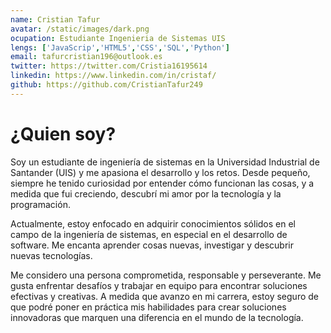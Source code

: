 ```yaml
---
name: Cristian Tafur
avatar: /static/images/dark.png
ocupation: Estudiante Ingenieria de Sistemas UIS
lengs: ['JavaScrip','HTML5','CSS','SQL','Python']
email: tafurcristian196@outlook.es
twitter: https://twitter.com/Cristia16195614
linkedin: https://www.linkedin.com/in/cristaf/
github: https://github.com/CristianTafur249
---
```

# ¿Quien soy?

Soy un estudiante de ingeniería de sistemas en la Universidad Industrial de Santander (UIS) y me apasiona el desarrollo y los retos. Desde pequeño, siempre he tenido curiosidad por entender cómo funcionan las cosas, y a medida que fui creciendo, descubrí mi amor por la tecnología y la programación.

Actualmente, estoy enfocado en adquirir conocimientos sólidos en el campo de la ingeniería de sistemas, en especial en el desarrollo de software. Me encanta aprender cosas nuevas, investigar y descubrir nuevas tecnologías.

Me considero una persona comprometida, responsable y perseverante. Me gusta enfrentar desafíos y trabajar en equipo para encontrar soluciones efectivas y creativas. A medida que avanzo en mi carrera, estoy seguro de que podré poner en práctica mis habilidades para crear soluciones innovadoras que marquen una diferencia en el mundo de la tecnología.
